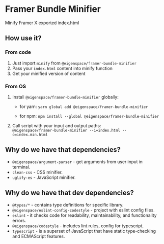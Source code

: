# Framer Bundle Minifier

Minify Framer X exported index.html

## How use it?

### From code

1. Just import `minify` from `@eigenspace/framer-bundle-minifier`
2. Pass your `index.html` content into minify function
3. Get your minified version of content

### From OS

1. Install `@eigenspace/framer-bundle-minifier` globally: 
      * for yarn:
        `yarn global add @eigenspace/framer-bundle-minifier`
    
      * for npm:
        `npm install --global @eigenspace/framer-bundle-minifier`
   
2. Call script with your input and output paths: \
   `@eigenspace/framer-bundle-minifier --i=index.html --o=index.min.html`
   
## Why do we have that dependencies?

* `@eigenspace/argument-parser` - get arguments from user input in terminal.
* `clean-css` - CSS minifier.
* `uglify-es` - JavaScript minifier.

## Why do we have that dev dependencies?

* `@types/*` - contains type definitions for specific library.
* `@eigenspace/eslint-config-codestyle` - project with eslint config files.
* `eslint` - it checks code for readability, maintainability, and functionality errors.
* `@eigenspace/codestyle` - includes lint rules, config for typescript.
* `typescript` - is a superset of JavaScript that have static type-checking and ECMAScript features.
